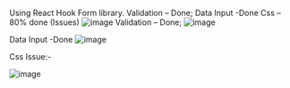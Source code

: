  Using React Hook Form library.
Validation – Done;
Data Input -Done
Css – 80% done (Issues)
![image](https://github.com/HDDPKaushalya/V1_Registration_Form/assets/147124667/192538bc-ca68-4e10-b235-5b284e59f109)
Validation – Done;
![image](https://github.com/HDDPKaushalya/V1_Registration_Form/assets/147124667/6e2f9eed-0abb-4cd3-ad30-32a6b3a3f948)

 
Data Input -Done
 ![image](https://github.com/HDDPKaushalya/V1_Registration_Form/assets/147124667/814e44b7-0e1a-481b-a6d5-c5f75fa02fe4)


Css Issue:-
 

![image](https://github.com/HDDPKaushalya/V1_Registration_Form/assets/147124667/981c3bfc-422b-4c60-a10d-66008b2e139e)

